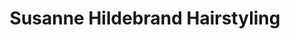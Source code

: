 ---
title: "Susanne Hildebrand Hairstyling"
url: /heikendorf/susanne-hildebrand-hairstyling/
shop: Friseur
---